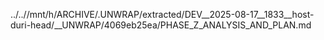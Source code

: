 ../..//mnt/h/ARCHIVE/.UNWRAP/extracted/DEV__2025-08-17__1833__host-duri-head/__UNWRAP/4069eb25ea/PHASE_Z_ANALYSIS_AND_PLAN.md